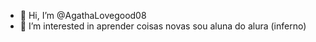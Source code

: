 - 👋 Hi, I’m @AgathaLovegood08
- 👀 I’m interested in aprender coisas novas
sou aluna do alura (inferno)
